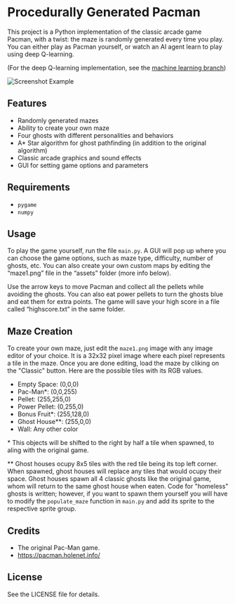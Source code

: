 # Procedurally Generated Pacman
This project is a Python implementation of the classic arcade game Pacman, with a twist: the maze 
is randomly generated every time you play. You can either play as Pacman yourself, or watch an AI agent 
learn to play using deep Q-learning.

(For the deep Q-learning implementation, see the [machine learning branch](https://github.com/Loppersy/ProcedurallyGeneratedPacman/tree/Machine_Learning_Implementation))

![Screenshot Example](https://imgur.com/clmO7ob)

## Features
- Randomly generated mazes
- Ability to create your own maze
- Four ghosts with different personalities and behaviors
- A* Star algorithm for ghost pathfinding (in addition to the original algorithm)
- Classic arcade graphics and sound effects
- GUI for setting game options and parameters

## Requirements
- `pygame`
- `numpy`

## Usage
To play the game yourself, run the file `main.py`. A GUI will pop up where you can choose the game options, such as maze type,
difficulty, number of ghosts, etc. You can also create your own custom maps by editing the “maze1.png” file in the “assets” folder (more info below). 

Use the arrow keys to move Pacman and collect all the pellets while avoiding the ghosts. You can also eat power pellets to turn the ghosts blue and eat
them for extra points. The game will save your high score in a file called “highscore.txt” in the same folder.

## Maze Creation
To create your own maze, just edit the `maze1.png` image with any image editor of your choice.
It is a 32x32 pixel image where each pixel represents a tile in the maze. 
Once you are done editing, load the maze by cliking on the "Classic" button.
Here are the possible tiles with its RGB values.

- Empty Space: (0,0,0)
- Pac-Man*: (0,0,255)
- Pellet: (255,255,0)
- Power Pellet: (0,255,0)
- Bonus Fruit*: (255,128,0)
- Ghost House**: (255,0,0)
- Wall: Any other color

\* This objects will be shifted to the right by half a tile when spawned, to aling with the original game.

\** Ghost houses ocupy 8x5 tiles with the red tile being its top left corner. When spawned, ghost houses will replace any tiles that would ocupy their space. 
Ghost houses spawn all 4 classic ghosts like the original game, whom will return to the same ghost house when eaten. Code for "homeless" ghosts is written;
however, if you want to spawn them yourself you will have to modify the `populate_maze` function in `main.py` and add its sprite to the respective sprite group.

## Credits
- The original Pac-Man game.
- https://pacman.holenet.info/

## License
See the LICENSE file for details.
